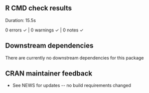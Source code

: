 ## R CMD check results
Duration: 15.5s

0 errors ✓ | 0 warnings ✓ | 0 notes ✓

## Downstream dependencies
There are currently no downstream dependencies for this package


## CRAN maintainer feedback

* See NEWS for updates -- no build requirements changed
